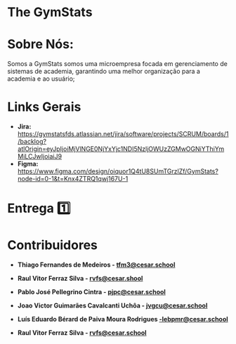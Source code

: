 # The GymStats

# Sobre Nós:
Somos a GymStats somos uma microempresa focada em gerenciamento de sistemas de academia, garantindo uma melhor organização para a academia e ao usuário;
  





# Links Gerais

- **Jira:**  https://gymstatsfds.atlassian.net/jira/software/projects/SCRUM/boards/1/backlog?atlOrigin=eyJpIjoiMjVlNGE0NjYxYjc1NDI5NzljOWUzZGMwOGNiYThiYmMiLCJwIjoiaiJ9
- **Figma:** https://www.figma.com/design/oiquor1Q4tU8SUmTGrzlZf/GymStats?node-id=0-1&t=Knx4ZTRQ1qwj167U-1
# Entrega 1️⃣
  



# Contribuidores

- **Thiago Fernandes de Medeiros - tfm3@cesar.school**

- **Raul Vitor Ferraz Silva - rvfs@cesar.shool**

- **Pablo José Pellegrino Cintra - pjpc@cesar.school**

- **Joao Victor Guimarães Cavalcanti Uchôa - jvgcu@cesar.school**

- **Luís Eduardo Bérard de Paiva Moura Rodrigues -lebpmr@cesar.school**

- **Raul Vitor Ferraz Silva - rvfs@cesar.school**
